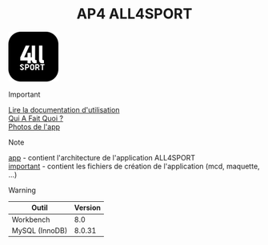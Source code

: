 # <div align="center">AP4 ALL4SPORT</div>

![Logo application de l'application All4Sport](/app/assets/images/logo_git.png)

> [!IMPORTANT]
> [Lire la documentation d'utilisation](# "Lire la documentation d'utilisation")<br>
> [Qui A Fait Quoi ?](# "Qui A Fait Quoi ?")<br>
> [Photos de l'app](# "Photos de l'app")

> [!NOTE]
> [app](/app "app") - contient l'architecture de l'application ALL4SPORT<br>
> [important](/important "important") - contient les fichiers de création de l'application (mcd, maquette, ...)

> [!WARNING]
> | Outil  | Version |
> | ------------- | ------------- |
> | Workbench | 8.0 |
> | MySQL (InnoDB) | 8.0.31 |
